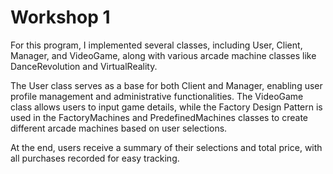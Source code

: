 # Workshop 1

For this program, I implemented several classes, including User, Client, Manager, and VideoGame, along with various arcade machine classes like DanceRevolution and VirtualReality.

The User class serves as a base for both Client and Manager, enabling user profile management and administrative functionalities. The VideoGame class allows users to input game details, while the Factory Design Pattern is used in the FactoryMachines and PredefinedMachines classes to create different arcade machines based on user selections.

At the end, users receive a summary of their selections and total price, with all purchases recorded for easy tracking.

